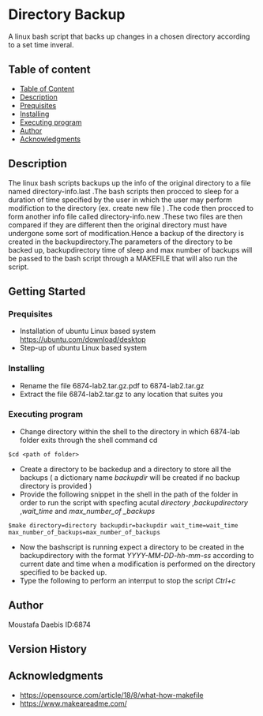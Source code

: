 # Directory Backup

A linux bash script that backs up changes in a chosen directory according to a set time inveral.
## Table of content
* [Table of Content](#table-of-content)
* [Description](#description)
* [Prequisites](#prequisites)
* [Installing](#installing)
* [Executing program](#executing-program)
* [Author](#author)
* [Acknowledgments](#acknowledgments)

## Description
The linux bash scripts backups up the info of the original directory to a file named directory-info.last .The bash scripts then procced to sleep for a duration of time specified by the user in which the user may perform modifiction to the directory (ex. create new file ) .The code then procced to form another info file called directory-info.new .These two files are then compared if they are different then the original directory must have undergone some sort of modification.Hence a backup of the directory is created in the backupdirectory.The parameters of the directory to be backed up, backupdirectory time of sleep and max number of backups will be passed to the bash script through a MAKEFILE that will also run the script.

## Getting Started

### Prequisites 

* Installation of ubuntu Linux based system
https://ubuntu.com/download/desktop
* Step-up of ubuntu Linux based system

### Installing

* Rename the file 6874-lab2.tar.gz.pdf to 6874-lab2.tar.gz
* Extract the file 6874-lab2.tar.gz to any location that suites you

### Executing program

* Change directory within the shell to the directory in which 6874-lab folder exits through the shell command cd
```
$cd <path of folder>
```
* Create a directory to be backedup and a directory to store all the backups ( a dictionary name *backupdir* will be created if no backup directory is provided  )
* Provide the following snippet in the shell in the path of the folder in order to run the script with specfing acutal *directory* ,*backupdirectory* ,*wait_time* and *max_number_of _backups*
```
$make directory=directory backupdir=backupdir wait_time=wait_time max_number_of_backups=max_number_of_backups
```
* Now the bashscript is running expect a directory to be created in the backupdirectory with the format *YYYY-MM-DD-hh-mm-ss* according to current date and time when a modification is performed on the directory specified to be backed up.
* Type the following to perform an interrput to stop the script *Ctrl+c*


## Author

Moustafa Daebis
ID:6874


## Version History


## Acknowledgments
* https://opensource.com/article/18/8/what-how-makefile
* https://www.makeareadme.com/
